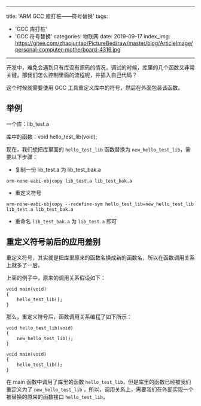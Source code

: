 
---
title: 'ARM GCC 库打桩——符号替换'
tags:
  - 'GCC 库打桩'
  - 'GCC 符号替换'
categories: 物联网
date: 2019-09-17
index_img: https://gitee.com/zhaojuntao/PictureBed/raw/master/blog/ArticleImage/personal-computer-motherboard-4316.jpg
---

开发中，难免会遇到只有库没有源码的情况，调试的时候，库里的几个函数又非常关键，那我们怎么控制里面的流程呢，并插入自己代码？

这个时候就需要使用 GCC 工具重定义库中的符号，然后在外面包装该函数。

## 举例

一个库：lib_test.a

库中的函数：void hello_test_lib(void);

现在，我们想把库里面的 `hello_test_lib` 函数替换为 `new_hello_test_lib`，需要以下步骤：

- 复制一份 lib_test.a 为 lib_test_bak.a

```
arm-none-eabi-objcopy lib_test.a lib_test_bak.a
```

- 重定义符号

```
arm-none-eabi-objcopy --redefine-sym hello_test_lib=new_hello_test_lib lib_test.a lib_test_bak.a
```

- 重命名 `lib_test_bak.a` 为 `lib_test.a` 即可

## 重定义符号前后的应用差别

重定义符号，其实就是把库里原来的函数名换成新的函数名，所以在函数调用关系上就多了一层。

上面的例子中，原来的调用关系假设如下：

```
void main(void)
{
    hello_test_lib();
}
```

那么，重定义符号后，函数调用关系编程了如下所示：

```
void hello_test_lib(void)
{
	new_hello_test_lib();
}

void main(void)
{
    hello_test_lib();
}
```

在 main 函数中调用了库里的函数 `hello_test_lib`，但是库里的函数已经被我们重定义为了 `new_hello_test_lib`	，所以，调用关系上，需要我们在外部实现一个被替换的原来的函数接口 `hello_test_lib`。
